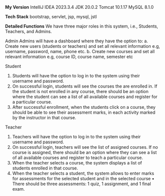 **My Version**
IntelliJ IDEA 2023.3.4
JDK 20.0.2
Tomcat 10.1.17
MySQL 8.1.0

**Tech Stack**
bootstrap, servlet, jsp, mysql, jstl

**Detailed Functions**
We have three major roles in this system, i.e., Students, Teachers, and Admins.

Admin
Admins will have a dashboard where they have the option to:
  a. Create new users (students or teachers) and set all relevant information e.g, username, password, name, phone etc.
  b. Create new courses and set all relevant information e.g, course ID, course name, semester etc

Student
1. Students will have the option to log in to the system using their username and password.
2. On successful login, students will see the courses the are enrolled in. If the student is not enrolled in any course, there should be an option where the student can see a list of all available courses and register for a particular course.
3. After successful enrollment, when the students click on a course, they should be able to see their assessment marks, in each activity marked by the instructor in that course.

Teacher
1. Teachers will have the option to log in to the system using their username and password.
2. On successful login, teachers will see the list of assigned courses. If no course is assigned, there should be an option where they can see a list of all available courses and register to teach a particular course.
3. When the teacher selects a course, the system displays a list of students enrolled in that course.
4. When the teacher selects a student, the system allows to enter marks for assessments for the selected student and in the selected course
  • There should be three assessments: 1 quiz, 1 assignment, and 1 final exam.
